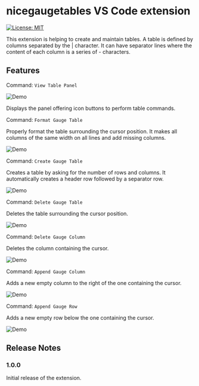 # nicegaugetables VS Code extension

[![License: MIT](https://img.shields.io/badge/License-MIT-yellow.svg)](https://opensource.org/licenses/MIT)

This extension is helping to create and maintain tables.
A table is defined by columns separated by the | character. It can have separator lines where the content of each column is a series of - characters.

## Features

Command: `View Table Panel`

![Demo](https://github.com/franckdervaux/gauge-table-format/blob/master/publicmedia/viewpanel.gif?raw=true)

Displays the panel offering icon buttons to perform table commands.

Command: `Format Gauge Table`

Properly format the table surrounding the cursor position. It makes all columns of the same width on all lines and add missing columns.

![Demo](https://github.com/franckdervaux/gauge-table-format/blob/master/publicmedia/formattable.gif?raw=true)

Command: `Create Gauge Table`

Creates a table by asking for the number of rows and columns. It automatically creates a header row followed by a separator row.

![Demo](https://github.com/franckdervaux/gauge-table-format/blob/master/publicmedia/createtable.gif?raw=true)

Command: `Delete Gauge Table`

Deletes the table surrounding the cursor position. 

![Demo](https://github.com/franckdervaux/gauge-table-format/blob/master/publicmedia/deletetable.gif?raw=true)

Command: `Delete Gauge Column`

Deletes the column containing the cursor. 

![Demo](https://github.com/franckdervaux/gauge-table-format/blob/master/publicmedia/deletecolumn.gif?raw=true)

Command: `Append Gauge Column`

Adds a new empty column to the right of the one containing the cursor.

![Demo](https://github.com/franckdervaux/gauge-table-format/blob/master/publicmedia/appendcolumn.gif?raw=true)

Command: `Append Gauge Row`

Adds a new empty row below the one containing the cursor.

![Demo](https://github.com/franckdervaux/gauge-table-format/blob/master/publicmedia/appendrow.gif?raw=true)

## Release Notes

### 1.0.0

Initial release of the extension.
